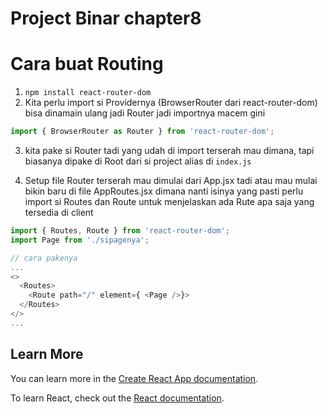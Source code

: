 # Project Binar chapter8

# Cara buat Routing

1.  `npm install react-router-dom`
2.  Kita perlu import si Providernya (BrowserRouter dari react-router-dom) bisa dinamain ulang jadi Router jadi importnya macem gini

```js
import { BrowserRouter as Router } from 'react-router-dom';
```

3. kita pake si Router tadi yang udah di import terserah mau dimana, tapi biasanya dipake di Root dari si project alias di `index.js`

4. Setup file Router terserah mau dimulai dari App.jsx tadi atau mau mulai bikin baru di file AppRoutes.jsx dimana nanti isinya yang pasti perlu import si Routes dan Route untuk menjelaskan ada Rute apa saja yang tersedia di client

```js
import { Routes, Route } from 'react-router-dom';
import Page from './sipagenya';

// cara pakenya
...
<>
  <Routes>
    <Route path="/" element={ <Page />}>
  </Routes>
</>
...
```

## Learn More

You can learn more in the [Create React App documentation](https://facebook.github.io/create-react-app/docs/getting-started).

To learn React, check out the [React documentation](https://reactjs.org/).

